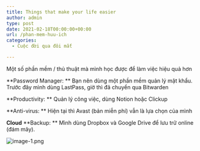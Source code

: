 ```yaml
---
title: Things that make your life easier
author: admin
type: post
date: 2021-02-18T00:00:00+00:00
url: /phan-mem-huu-ich
categories:
  - Cuộc đời qua đôi mắt

---
```

Một số phần mềm / thủ thuật mà mình học được để làm việc hiệu quả hơn 

**Password Manager: ** Bạn nên dùng một phần mềm quản lý mật khẩu. Trước đây mình dùng LastPass, giờ thì đã chuyển qua Bitwarden

**Productivity: ** Quản lý công việc, dùng Notion hoặc Clickup

**Anti-virus: ** Hiện tại thì Avast (bản miễn phí) vẫn là lựa chọn của mình

**Cloud** **Backup: ** Mình dùng Dropbox và Google Drive để lưu trữ online (đám mây).


![image-1.png](/wp-content/uploads/2021/02/image-1.png)


 [1]: ../wp-content/uploads/2021/02/image-1.png
